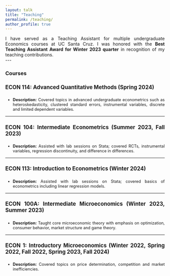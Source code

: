 ```yaml
---
layout: talk
title: "Teaching"
permalink: /teaching/
author_profile: true
---
```

<div style="text-align: justify;">
I have served as a Teaching Assistant for multiple undergraduate Economics courses at UC Santa Cruz. I was honored with the <strong>Best Teaching Assistant Award for Winter 2023 quarter</strong> in recognition of my teaching contributions.
</div>
---

<h3>Courses</h3>

<div style="text-align: justify;">
  <h4 style="font-size: 1.2em;">ECON 114: Advanced Quantitative Methods (Spring 2024)</h4>
  <ul>
    <li style="font-size: 0.9em;"><strong>Description:</strong> Covered topics in advanced undergraduate econometrics such as heteroskedasticity, clustered standard errors, instrumental variables, discrete and limited dependent variables.</li>
  </ul>
</div>

<hr>

<div style="text-align: justify;">
  <h4 style="font-size: 1.2em;">ECON 104: Intermediate Econometrics (Summer 2023, Fall 2023)</h4>
  <ul>
    <li style="font-size: 0.9em;"><strong>Description:</strong> Assisted with lab sessions on Stata; covered RCTs, instrumental variables, regression discontinuity, and difference in differences.</li>
  </ul>
</div>

<hr>

<div style="text-align: justify;">
  <h4 style="font-size: 1.2em;">ECON 113: Introduction to Econometrics (Winter 2024)</h4>
  <ul>
    <li style="font-size: 0.9em;"><strong>Description:</strong> Assisted with lab sessions on Stata; covered basics of econometrics including linear regression models.</li>
  </ul>
</div>

<hr>

<div style="text-align: justify;">
  <h4 style="font-size: 1.2em;">ECON 100A: Intermediate Microeconomics (Winter 2023, Summer 2023)</h4>
  <ul>
    <li style="font-size: 0.9em;"><strong>Description:</strong> Taught core microeconomic theory with emphasis on optimization, consumer behavior, market structure and game theory.</li>
  </ul>
</div>

<hr>

<div style="text-align: justify;">
  <h4 style="font-size: 1.2em;">ECON 1: Introductory Microeconomics (Winter 2022, Spring 2022, Fall 2022, Spring 2023, Fall 2024)</h4>
  <ul>
    <li style="font-size: 0.9em;"><strong>Description:</strong> Covered topics on price determination, competition and market inefficiencies.</li>
  </ul>
</div>

